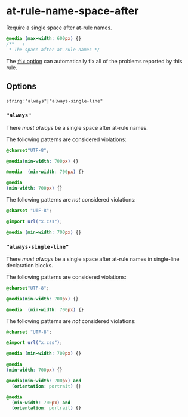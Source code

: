 # at-rule-name-space-after

Require a single space after at-rule names.

<!-- prettier-ignore -->
```css
@media (max-width: 600px) {}
/**   ↑
 * The space after at-rule names */
```

The [`fix` option](https://github.com/stylelint/stylelint/tree/13.13.1/docs/user-guide/usage/options.md#fix) can automatically fix all of the problems reported by this rule.

## Options

`string`: `"always"|"always-single-line"`

### `"always"`

There _must always_ be a single space after at-rule names.

The following patterns are considered violations:

<!-- prettier-ignore -->
```css
@charset"UTF-8";
```

<!-- prettier-ignore -->
```css
@media(min-width: 700px) {}
```

<!-- prettier-ignore -->
```css
@media  (min-width: 700px) {}
```

<!-- prettier-ignore -->
```css
@media
(min-width: 700px) {}
```

The following patterns are _not_ considered violations:

<!-- prettier-ignore -->
```css
@charset "UTF-8";
```

<!-- prettier-ignore -->
```css
@import url("x.css");
```

<!-- prettier-ignore -->
```css
@media (min-width: 700px) {}
```

### `"always-single-line"`

There _must always_ be a single space after at-rule names in single-line declaration blocks.

The following patterns are considered violations:

<!-- prettier-ignore -->
```css
@charset"UTF-8";
```

<!-- prettier-ignore -->
```css
@media(min-width: 700px) {}
```

<!-- prettier-ignore -->
```css
@media  (min-width: 700px) {}
```

The following patterns are _not_ considered violations:

<!-- prettier-ignore -->
```css
@charset "UTF-8";
```

<!-- prettier-ignore -->
```css
@import url("x.css");
```

<!-- prettier-ignore -->
```css
@media (min-width: 700px) {}
```

<!-- prettier-ignore -->
```css
@media
(min-width: 700px) {}
```

<!-- prettier-ignore -->
```css
@media(min-width: 700px) and
  (orientation: portrait) {}
```

<!-- prettier-ignore -->
```css
@media
  (min-width: 700px) and
  (orientation: portrait) {}
```
